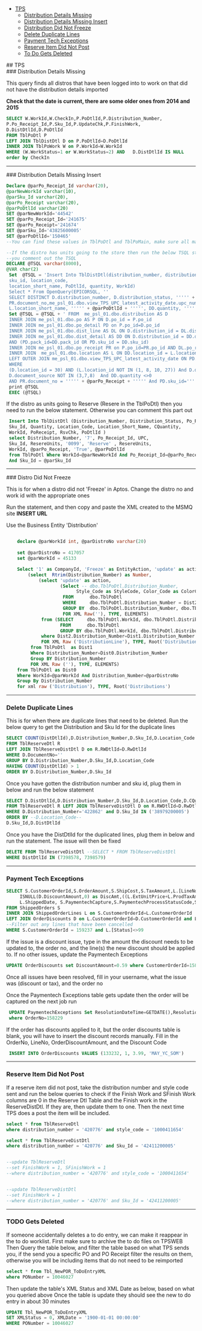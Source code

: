  
- [TPS](#paper)
  - [Distribution Details Missing](#disterr)
  - [Distribution Details Missing Insert](#distinsrt)
  - [Distribution Did Not Freeze](#DistFreeze)
  - [Delete Duplicate Lines](#duplicate)
  - [Payment Tech Exceptions](#payexception)
  - [Reserve Item Did Not Post](#reserveItem)
  - [To Do Gets Deleted](#todoDel)

<div id="paper"/>
## TPS

<div id="disterr"/>
### Distribution Details Missing

This query finds all distros that have been logged into to work on that did not have the distribution details imported

**Check that the date is current, there are some older ones from 2014 and 2015**

```sql
SELECT W.WorkId,W.CheckIn,P.PoDtlId,P.Distribution_Number,   
P.Po_Receipt_Id,P.Sku_Id,P.UpdateChk,P.FinishWork,   
D.DistDtlId,D.PoDtlId
FROM TblPoDtl P  
LEFT JOIN TblDistDtl D on P.PoDtlId=D.PoDtlId  
INNER JOIN TblPoWork W on P.WorkId=W.WorkId
WHERE (W.WorkStatus=1 or W.WorkStatus=2) AND   D.DistDtlId IS NULL
order by CheckIn
```
---

<div id="distinsrt"/>
### Distribution Details Missing Insert

```sql
Declare @parPo_Receipt_Id varchar(20),
@parNewWorkId varchar(10),         
@parSku_Id varchar(20), 
@parPo_Receipt varchar(20), 
@parPoDtlId varchar(20)
SET @parNewWorkId='44542'
SET @parPo_Receipt_Id='241675'
SET @parPo_Receipt='241674'
SET @parSku_Id='43825600005'
SET @parPoDtlId='150465' 
--You can find these values in TblPoDtl and TblPoMain, make sure all match before running the queries below

--If the distro has units going to the store then run the below TSQL statement, if it does not have units going to stores
--you comment out the TSQL    
DECLARE @TSQL varchar(8000), 
@VAR char(2)                       
 Set  @TSQL = 'Insert Into TblDistDtl(distribution_number, distribution_status, po_receipt_id, PoReceipt, upc_id, 
 sku_id, location_code,                                               
 location_short_name, PoDtlId, quantity, WorkId)        
 Select * From OpenQuery(EPICORSQL, ''        
 SELECT DISTINCT D.distribution_number, D.distribution_status, ''''' + @parPo_Receipt_Id + ''''',             
 PR.document_no,me_psl_01.dbo.view_TPS_UPC_latest_activity_date.upc_number, DD.sku_id, L.location_code,             
 L.location_short_name, ''''' + @parPoDtlId + ''''', DD.quantity, '''''  + @parNewWorkId +  ''''''        
 Set @TSQL = @TSQL + ' FROM  me_psl_01.dbo.distribution AS D                              
 INNER JOIN me_psl_01.dbo.po AS P ON D.po_id = P.po_id                        
 INNER JOIN me_psl_01.dbo.po_detail PD on P.po_id=D.po_id                       
 INNER JOIN me_psl_01.dbo.dist_line AS DL ON D.distribution_id = DL.distribution_id AND PD.po_line_id=DL.po_line_id                       
 INNER JOIN me_psl_01.dbo.dist_detail AS DD ON D.distribution_id = DD.distribution_id                                            
 AND (PD.pack_id=DD.pack_id OR PD.sku_id = DD.sku_id)                       
 INNER JOIN me_psl_01.dbo.po_receipt PR on P.po_id=PR.po_id AND DL.po_receipt_id=PR.po_receipt_id                        
 INNER JOIN  me_psl_01.dbo.location AS L ON DD.location_id = L.location_id                        
 LEFT OUTER JOIN me_psl_01.dbo.view_TPS_UPC_latest_activity_date ON PD.sku_id = me_psl_01.dbo.view_TPS_UPC_latest_activity_date.sku_id        
 WHERE     
 (D.location_id = 30) AND (L.location_id NOT IN (1, 8, 10, 27)) And D.distribution_status in (6, 7) and 
 D.document_source NOT IN (3,7,8)  And DD.quantity <>0                   
 AND PR.document_no = ''''' + @parPo_Receipt + ''''' And PD.sku_id=''''' + @parSku_Id + ''''''')'        
 print @TSQL        
 EXEC (@TSQL)    
```

If the distro as units going to Reserve (Resere in the TblPoDtl) then you need to run the below statement. Otherwise you can comment this part out     

```SQL
 Insert Into TblDistDtl (Distribution_Number, Distribution_Status, Po_Receipt_Id, Upc_Id,                
 Sku_Id, Quantity, Location_Code, Location_Short_Name, CQuantity,               
 WorkId, PoReceipt, RsvChk, PoDtlId )        
 select Distribution_Number, '7', Po_Receipt_Id, UPC,                
 Sku_Id, ResereUnits, '0099', 'Reserve' , ResereUnits,               
 WorkId, @parPo_Receipt, 'True', @parPoDtlId         
 from TblPoDtl Where WorkId=@parNewWorkId And Po_Receipt_Id=@parPo_Receipt_Id             
 And Sku_Id = @parSku_Id
```

---

<div id="DistFreeze"/>
### Distro Did Not Freeze

This is for when a distro did not 'Freeze' in Aptos. Change the distro no and work id with the appropriate ones


Run the statement, and then copy and paste the XML created to the MSMQ site __INSERT URL__


Use the Business Entity 'Distribution' 


```sql

	declare @parWorkId int, @parDistroNo varchar(20)
	
	set @parDistroNo = 417057
	set @parWorkId = 45133

	Select '1' as CompanyId, 'Freeze' as EntityAction, 'update' as action,
		(select  Rtrim(Distribution_Number) as Number,
			(select 'update' as action, 
					(Select -- dbo.TblPoDtl.Distribution_Number, 
					      Style_Code as StyleCode, Color_Code as ColorCode
					 FROM      dbo.TblPoDtl 
					 WHERE     dbo.TblPoDtl.Distribution_Number = Dist2.Distribution_Number And Style_Code=Dist2.Style_Code And Color_Code=Dist2.Color_Code
					 GROUP BY  dbo.TblPoDtl.Distribution_Number, dbo.TblPoDtl.Style_Code, dbo.TblPoDtl.Color_Code 						
					 FOR XML Raw(''), TYPE, ELEMENTS)
			 from (SELECT     dbo.TblPoDtl.WorkId, dbo.TblPoDtl.Distribution_Number, dbo.TblPoDtl.Style_Code, dbo.TblPoDtl.Color_Code
					FROM      dbo.TblPoDtl 
					GROUP BY dbo.TblPoDtl.WorkId, dbo.TblPoDtl.Distribution_Number, dbo.TblPoDtl.Color_Code, dbo.TblPoDtl.Style_Code) as Dist2
			 where Dist2.Distribution_Number=Dist1.Distribution_Number			
			 FOR XML Raw ('DistributionLine'), TYPE, Root('DistributionLines'))
		 from TblPoDtl  as Dist1
		 Where Distribution_Number=Dist0.Distribution_Number
		 Group BY Distribution_Number
		 FOR XML Raw (''), TYPE, ELEMENTS)	
	from TblPoDtl as Dist0
	Where WorkId=@parWorkId And Distribution_Number=@parDistroNo 
	Group By Distribution_Number
	for xml raw ('Distribution'), TYPE, Root('Distributions')
```
---

<div id="duplicate"/>

### Delete Duplicate Lines

This is for when there are duplicate lines that need to be deleted. Run the below query to get the Distribution and Sku Id
for the duplicate lines

```SQL
SELECT COUNT(DistDtlId),D.Distribution_Number,D.Sku_Id,D.Location_Code --as reccnt
FROM TblReserveDtl R
LEFT JOIN TblReserveDistDtl D on R.RWDtlId=D.RwDtlId
WHERE D.DocumentNo=''
GROUP BY D.Distribution_Number,D.Sku_Id,D.Location_Code
HAVING COUNT(DistDtlId) > 1
ORDER BY D.Distribution_Number,D.Sku_Id
```

Once you have gotten the distribution number and sku id, plug them in below and run the below statement

```SQL
SELECT D.DistDtlId,D.Distribution_Number,D.Sku_Id,D.Location_Code,D.CQuantity,D.FinishWork,D.RWWorkId
FROM TblReserveDtl R LEFT JOIN TblReserveDistDtl D on R.RWDtlId=D.RwDtlId
WHERE D.Distribution_Number='422862' and D.Sku_Id IN ('38979200005')
ORDER BY --D.Location_Code--
D.Sku_Id,D.DistDtlId
```
Once you have the DistDtlId for the duplicated lines, plug them in below and run the statement. The issue will then be fixed

```SQL
DELETE FROM TblReserveDistDtl --SELECT * FROM TblReserveDistDtl 
WHERE DistDtlId IN (7398578, 7398579)
```

---

<div id='payexception'/>

### Payment Tech Exceptions


```sql
SELECT S.CustomerOrderId,S.OrderAmount,S.ShipCost,S.TaxAmount,L.[LineNo],L.ItemDescription,L.SkuId,L.ExtUnitPrice,L.ProdTaxAmount,
     ISNULL(D.DiscountAmount,0) as DiscAmt,((L.ExtUnitPrice+L.ProdTaxAmount)-ISNULL(D.DiscountAmount,0)) as TotalItemPrice,
     L.ShippedDate, S.PaymentechCapture,S.PaymentechProcessStatusCode,S.PaymentechResponseCode,S.PaymentechOrderId,S.PaymentechTransId
FROM ShippedOrders S
INNER JOIN ShippedOrderLines L on S.CustomerOrderId=L.CustomerOrderId
LEFT JOIN OrderDiscounts D on L.CustomerOrderId=D.CustomerOrderId and L.[LineNo]=D.[LineNo]
--Filter out any lines that have been cancelled
WHERE S.CustomerOrderId = 159237 and L.[Status]<>99
```


 If the issue is a discount issue, type in the amount the discount needs to be updated to, the order no, and the line(s) the new discount should be applied to. If no other issues, update the Paymentech Exceptions
 
  ```SQL
UPDATE OrderDiscounts set DiscountAmount=0.59 where CustomerOrderId=158229 and [LineNo]IN (1,2,3)
  ```
Once all issues have been resolved, fill in your username, what the issue was (discount or tax), and the order no


Once the Paymentech Exceptions table gets update then the order will be captured on the next job run  

```SQL 
 UPDATE PaymentechExceptions Set ResolutionDateTime=GETDATE(),ResolutionUser='THEPAPERSTORE\c-leah.bernas',ResolutionNotes='Discount Issue'
 where OrderNo=158229
```

 If the order has discounts applied to it, but the order discounts table is blank, you will have to insert the discount
 records manually. Fill in the OrderNo, LineNo, OrderDiscountAmount, and the Discount Code
 
 ```SQL
  INSERT INTO OrderDiscounts VALUES (133232, 1, 3.99, 'MAY_YC_SOM')
  ```
  
---

<div id="reserveItem"/>

### Reserve Item Did Not Post


If a reserve item did not post, take the distribution number and style code sent and run the below queries to check if the
Finish Work and SFinish Work columns are 0 in the Reserve Dtl Table and the Finish work in the ReserveDistDtl. If they are, then update them to one. Then the next time TPS does a post the item will be included.

```sql
select * from TblReserveDtl 
where distribution_number = '420776' and style_code = '1000411654'

select * from TblReserveDistDtl 
where distribution_number = '420776' and Sku_Id = '42411200005'


--update TblReserveDtl
--set FinishWork = 1, SFinishWork = 1
--where distribution_number = '420776' and style_code = '1000411654'


--update TblReserveDistDtl 
--set FinishWork = 1
--where distribution_number = '420776' and Sku_Id = '42411200005'
```
---
<div id="todoDel"/>

### TODO Gets Deleted

If someone accidentally deletes a to do entry, we can make it reappear in the to do worklist.
First make sure to archive the to do files on TPSWEB
Then Query the table below, and filter the table based on what TPS sends you, if the send you a specific PO and PO Receipt
filter the results on them, otherwise you will be including items that do not need to be reimported

```sql
select * from Tbl_NewPOR_ToDoEntryXML 
where PONumber = 10046027
```
Then update the table's XML Status and XML Date as below, based on what you queried above
Once the table is update they should see the new to do entry in about 30 minutes

```sql
UPDATE Tbl_NewPOR_ToDoEntryXML
SET XMLStatus = 0, XMLDate = '1900-01-01 00:00:00'
WHERE PONumber = 10046027
```



